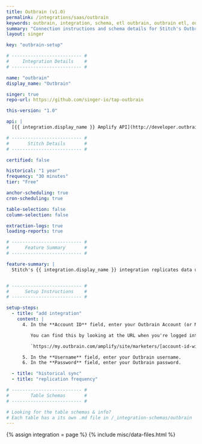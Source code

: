 ```yaml
---
title: Outbrain (v1.0)
permalink: /integrations/saas/outbrain
keywords: outbrain, integration, schema, etl outbrain, outbrain etl, outbrain schema
summary: "Connection instructions and schema details for Stitch's Outbrain integration."
layout: singer

key: "outbrain-setup"

# -------------------------- #
#     Integration Details    #
# -------------------------- #

name: "outbrain"
display_name: "Outbrain"

singer: true
repo-url: https://github.com/singer-io/tap-outbrain

this-version: "1.0"

api: |
  [{{ integration.display_name }} Amplify API](http://developer.outbrain.com/home-page/amplify-api/){:target="new"}

# -------------------------- #
#       Stitch Details       #
# -------------------------- #

certified: false

historical: "1 year"
frequency: "30 minutes"
tier: "Free"

anchor-scheduling: true
cron-scheduling: true

table-selection: false
column-selection: false

extraction-logs: true
loading-reports: true

# -------------------------- #
#      Feature Summary       #
# -------------------------- #

feature-summary: |
  Stitch's {{ integration.display_name }} integration replicates data using the {{ integration.api | flatify | strip }}. Refer to the [Schema](#schema) section for a list of objects available for replication.


# -------------------------- #
#      Setup Instructions    #
# -------------------------- #

setup-steps:
  - title: "add integration"
    content: |
      4. In the **Account ID** field, enter your Outbrain Account (or Marketer) ID. 

         You can find this by looking at the URL when you're logged into your Outbrain account. The Account ID looks something like this: `0f4b02153ee75f3c9dc4fc128ab041962` and is located between `marketers` and `campaigns`, if you're looking at the Overview dashboard:

         `https://my.outbrain.com/amplify/site/marketers/[account-id-will-be-here]/campaigns/overview`

      5. In the **Username** field, enter your Outbrain username.
      6. In the **Password** field, enter your Outbrain password.

  - title: "historical sync"
  - title: "replication frequency"

# -------------------------- #
#        Table Schemas       #
# -------------------------- #

# Looking for the table schemas & info?
# Each table has a its own .md file in /_integration-schemas/outbrain
---
```

{% assign integration = page %}
{% include misc/data-files.html %}